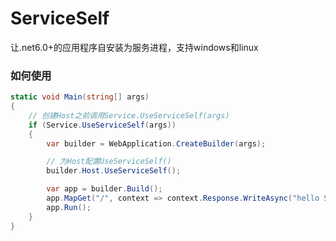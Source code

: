 # ServiceSelf
让.net6.0+的应用程序自安装为服务进程，支持windows和linux


### 如何使用
```csharp
static void Main(string[] args)
{
    // 创建Host之前调用Service.UseServiceSelf(args)
    if (Service.UseServiceSelf(args))
    {
        var builder = WebApplication.CreateBuilder(args);

        // 为Host配置UseServiceSelf()
        builder.Host.UseServiceSelf();

        var app = builder.Build();
        app.MapGet("/", context => context.Response.WriteAsync("hello ServiceSelf"));
        app.Run();
    }
}
```
